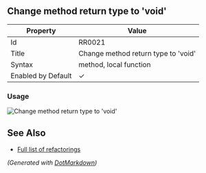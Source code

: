 ## Change method return type to 'void'

| Property           | Value                               |
| ------------------ | ----------------------------------- |
| Id                 | RR0021                              |
| Title              | Change method return type to 'void' |
| Syntax             | method, local function              |
| Enabled by Default | &#x2713;                            |

### Usage

![Change method return type to 'void'](../../images/refactorings/ChangeMethodReturnTypeToVoid.png)

## See Also

* [Full list of refactorings](Refactorings.md)


*\(Generated with [DotMarkdown](http://github.com/JosefPihrt/DotMarkdown)\)*